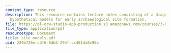```yaml
---
content_type: resource
description: This resource contains lecture notes consisting of a diagram showing
  hypothetical models for early archaeological site formation.
file: https://ol-ocw-studio-app-production.s3.amazonaws.com/courses/3-986-the-human-past-introduction-to-archaeology-fall-2006/229b726ec3f68db5294fcc401da0c90a_site_models.pdf
file_type: application/pdf
resourcetype: Document
title: site_models.pdf
uid: 229b726e-c3f6-8db5-294f-cc401da0c90a
---
```

